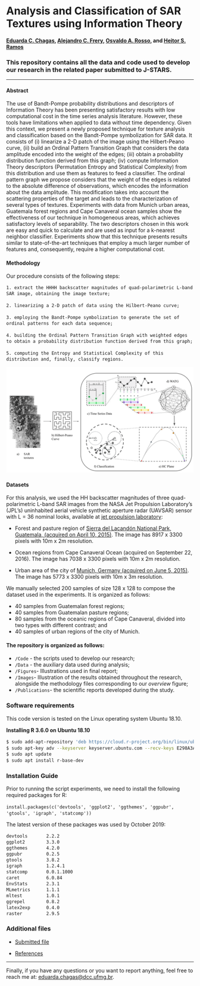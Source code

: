 # Analysis and Classification of SAR Textures using Information Theory

#### [Eduarda C. Chagas](mailto:eduarda.chagas@dcc.ufmg.br), [Alejandro C. Frery](mailto:acfrery@laccan.ufal.br), [Osvaldo A. Rosso](mailto:oarosso@gmail.com), and [Heitor S. Ramos](mailto:ramosh@dcc.ufmg.br)


### This repository contains all the data and code used to develop our research in the related paper submitted to J-STARS. 

---

#### Abstract

The use of Bandt-Pompe probability distributions and descriptors of Information Theory has been presenting satisfactory results with low computational cost in the time series analysis literature. However, these tools have limitations when applied to data without time dependency. Given this context, we present a newly proposed technique for texture analysis and classification based on the Bandt-Pompe symbolization for SAR data. It consists of (i) linearize a 2-D patch of the image using the Hilbert-Peano curve, (ii) build an Ordinal Pattern Transition Graph that considers the data amplitude encoded into the weight of the edges; (iii) obtain a probability distribution function derived from this graph; (iv) compute Information Theory descriptors (Permutation Entropy and Statistical Complexity) from this distribution and use them as features to feed a classifier. The ordinal pattern graph we propose considers that the weight of the edges is related to the absolute difference of observations, which encodes the information about the data amplitude. This modification takes into account the scattering properties of the target and leads to the characterization of several types of textures. Experiments with data from Munich urban areas, Guatemala forest regions and Cape Canaveral ocean samples show the effectiveness of our technique in homogeneous areas, which achieves satisfactory levels of separability. The two descriptors chosen in this work are easy and quick to calculate and are used as input for a k-nearest neighbor classifier. Experiments show that this technique presents results similar to state-of-the-art techniques that employ a much larger number of features and, consequently, require a higher computational cost.

#### Methodology

Our procedure consists of the following steps:

	1. extract the HHHH backscatter magnitudes of quad-polarimetric L-band SAR image, obtaining the image texture;

	2. linearizing a 2-D patch of data using the Hilbert-Peano curve;

	3. employing the Bandt-Pompe symbolization to generate the set of ordinal patterns for each data sequence;

	4. building the Ordinal Pattern Transition Graph with weighted edges to obtain a probability distribution function derived from this graph;

	5. computing the Entropy and Statistical Complexity of this distribution and, finally, classify regions.
	
<img src="/Figures/AnalysisSARTextures.png" />


#### Datasets

For this analysis, we used the HH backscatter magnitudes of three quad-polarimetric L-band SAR images from the NASA Jet Propulsion Laboratory’s (JPL’s) uninhabited aerial vehicle synthetic aperture radar (UAVSAR) sensor with L = 36 nominal looks, available at <a href="https://uavsar.jpl.nasa.gov/cgi-bin">jet propulsion laboratory</a>:

- Forest and pasture region of <a href="https://uavsar.jpl.nasa.gov/cgi-bin/product.pl?jobName=Lacand_30202_15043_006_150410_L090_CX_01#dados">Sierra del Lacandón National Park, Guatemala, (acquired on April 10, 2015)</a>. The image has 8917 x 3300 pixels with 10m x 2m resolution.

- Ocean regions from Cape Canaveral Ocean (acquired on September 22, 2016). The image has 7038 x 3300 pixels with 10m x 2m resolution.

- Urban area of the city of <a href="https://uavsar.jpl.nasa.gov/cgi-bin/product.pl?jobName=munich_19417_15088_002_150605_L090_CX_01#data">Munich, Germany (acquired on June 5, 2015)</a>. The image has 5773 x 3300 pixels with 10m x 3m resolution.

We manually selected 200 samples of size 128 x 128 to compose the dataset used in the experiments. It is organized as follows:

- 40 samples from Guatemalan forest regions;
- 40 samples from Guatemalan pasture regions;
- 80 samples from the oceanic regions of Cape Canaveral, divided into two types with different contrast; and
- 40 samples of urban regions of the city of Munich.

#### The repository is organized as follows:
- `/Code` - the scripts used to develop our research; 
- `/Data` - the auxiliary data used during analysis; 
- `/Figures`- Illustrations used in final report; 
- `/Images`- Illustration of the results obtained throughout the research, alongside the methodology files corresponding to our *overview* figure; 
- `/Publications`- the scientific reports developed during the study. 

### Software requirements

This code version is tested on the Linux operating system Ubuntu 18.10.

**Installing R 3.6.0 on Ubuntu 18.10**

```sh
$ sudo add-apt-repository 'deb https://cloud.r-project.org/bin/linux/ubuntu disco-cran35/'
$ sudo apt-key adv --keyserver keyserver.ubuntu.com --recv-keys E298A3A825C0D65DFD57CBB651716619E084DAB9
$ sudo apt update
$ sudo apt install r-base-dev
```

### Installation Guide

Prior to running the script experiments, we need to install the following required packages for R: 

``
install.packages(c('devtools', 'ggplot2', 'ggthemes', 'ggpubr', 'gtools', 'igraph', 'statcomp'))
``

The latest version of these packages was used by October 2019:

```
devtools       2.2.2 
ggplot2        3.3.0       
ggthemes       4.2.0      
ggpubr         0.2.5  
gtools         3.8.2      
igraph         1.2.4.1       
statcomp       0.0.1.1000  
caret          6.0.84
EnvStats       2.3.1
MLmetrics      1.1.1
mltest         1.0.1
ggrepel        0.8.2
latex2exp      0.4.0
raster         2.9.5
```

### Additional files

- [Submitted file](<https://github.com/EduardaChagas/SAR-WATG/blob/master/Publications/JSTARS%202020/SARTexture-IT.R1.pdf>)

- [References](<http://htmlpreview.github.io/?https://github.com/EduardaChagas/SAR-WATG/blob/master/Publications/JSTARS%202020/ReferencesR0.html>)

---


Finally, if you have any questions or you want to report anything, feel free to reach me at: eduarda.chagas@dcc.ufmg.br. 






